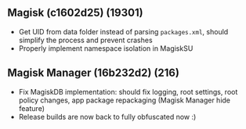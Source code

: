 ## Magisk (c1602d25) (19301)
- Get UID from data folder instead of parsing `packages.xml`, should simplify the process and prevent crashes
- Properly implement namespace isolation in MagiskSU

## Magisk Manager (16b232d2) (216)
- Fix MagiskDB implementation: should fix logging, root settings, root policy changes, app package repackaging (Magisk Manager hide feature)
- Release builds are now back to fully obfuscated now :)
